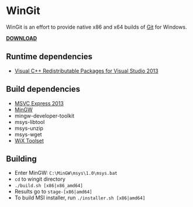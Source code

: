 WinGit
======

WinGit is an effort to provide native x86 and x64 builds of [Git](http://git-scm.com) for Windows.

[**DOWNLOAD**](https://github.com/slonopotamus/wingit/releases)

Runtime dependencies
--------------------
 * [Visual C++ Redistributable Packages for Visual Studio 2013](http://www.microsoft.com/en-us/download/details.aspx?id=40784)

Build dependencies
------------------

 * [MSVC Express 2013](http://www.microsoft.com/en-us/download/details.aspx?id=40787)
 * [MinGW](http://sourceforge.net/projects/mingw/files/Installer/mingw-get-setup.exe/download)
  * mingw-developer-toolkit
  * msys-libtool
  * msys-unzip
  * msys-wget
 * [WiX Toolset](http://wixtoolset.org)

Building
--------
 * Enter MinGW: `C:\MinGW\msys\1.0\msys.bat`
 * `cd` to wingit directory
 * `./build.sh [x86|x86_amd64]`
 * Results go to `stage-[x86|amd64]`
 * To build MSI installer, run `./installer.sh [x86|amd64]`
